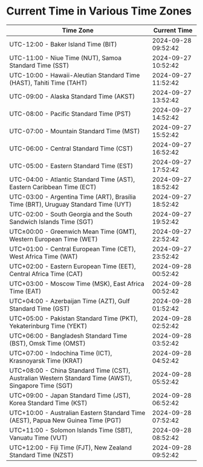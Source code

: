 # Current Time in Various Time Zones

| Time Zone | Current Time |
|-----------|--------------|
| UTC-12:00 - Baker Island Time (BIT) | 2024-09-28 09:52:42 |
| UTC-11:00 - Niue Time (NUT), Samoa Standard Time (SST) | 2024-09-27 10:52:42 |
| UTC-10:00 - Hawaii-Aleutian Standard Time (HAST), Tahiti Time (TAHT) | 2024-09-27 11:52:42 |
| UTC-09:00 - Alaska Standard Time (AKST) | 2024-09-27 13:52:42 |
| UTC-08:00 - Pacific Standard Time (PST) | 2024-09-27 14:52:42 |
| UTC-07:00 - Mountain Standard Time (MST) | 2024-09-27 15:52:42 |
| UTC-06:00 - Central Standard Time (CST) | 2024-09-27 16:52:42 |
| UTC-05:00 - Eastern Standard Time (EST) | 2024-09-27 17:52:42 |
| UTC-04:00 - Atlantic Standard Time (AST), Eastern Caribbean Time (ECT) | 2024-09-27 18:52:42 |
| UTC-03:00 - Argentina Time (ART), Brasília Time (BRT), Uruguay Standard Time (UYT) | 2024-09-27 18:52:42 |
| UTC-02:00 - South Georgia and the South Sandwich Islands Time (SGT) | 2024-09-27 19:52:42 |
| UTC±00:00 - Greenwich Mean Time (GMT), Western European Time (WET) | 2024-09-27 22:52:42 |
| UTC+01:00 - Central European Time (CET), West Africa Time (WAT) | 2024-09-27 23:52:42 |
| UTC+02:00 - Eastern European Time (EET), Central Africa Time (CAT) | 2024-09-28 00:52:42 |
| UTC+03:00 - Moscow Time (MSK), East Africa Time (EAT) | 2024-09-28 00:52:42 |
| UTC+04:00 - Azerbaijan Time (AZT), Gulf Standard Time (GST) | 2024-09-28 01:52:42 |
| UTC+05:00 - Pakistan Standard Time (PKT), Yekaterinburg Time (YEKT) | 2024-09-28 02:52:42 |
| UTC+06:00 - Bangladesh Standard Time (BST), Omsk Time (OMST) | 2024-09-28 03:52:42 |
| UTC+07:00 - Indochina Time (ICT), Krasnoyarsk Time (KRAT) | 2024-09-28 04:52:42 |
| UTC+08:00 - China Standard Time (CST), Australian Western Standard Time (AWST), Singapore Time (SGT) | 2024-09-28 05:52:42 |
| UTC+09:00 - Japan Standard Time (JST), Korea Standard Time (KST) | 2024-09-28 06:52:42 |
| UTC+10:00 - Australian Eastern Standard Time (AEST), Papua New Guinea Time (PGT) | 2024-09-28 07:52:42 |
| UTC+11:00 - Solomon Islands Time (SBT), Vanuatu Time (VUT) | 2024-09-28 08:52:42 |
| UTC+12:00 - Fiji Time (FJT), New Zealand Standard Time (NZST) | 2024-09-28 09:52:42 |

